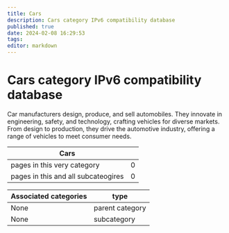 ```yaml
---
title: Cars
description: Cars category IPv6 compatibility database
published: true
date: 2024-02-08 16:29:53 
tags:
editor: markdown
---
```


# Cars category IPv6 compatibility database


Car manufacturers design, produce, and sell automobiles. They innovate in engineering, safety, and technology, crafting vehicles for diverse markets. From design to production, they drive the automotive industry, offering a range of vehicles to meet consumer needs.


| Cars   |   |
| - | - |
| pages in this very category | 0 |
| pages in this and all subcateogires | 0 |

| Associated categories | type |
| - | - |
| None | parent category |
| None | subcategory |